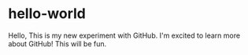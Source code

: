# hello-world
Hello, This is my new experiment with GitHub. I'm excited to learn more about GitHub!
This will be fun. 
